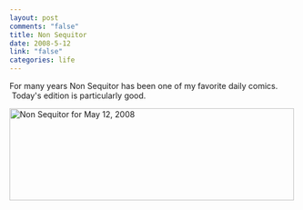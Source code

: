 ```yaml
--- 
layout: post
comments: "false"
title: Non Sequitor
date: 2008-5-12
link: "false"
categories: life
---
```

For many years Non Sequitor has been one of my favorite daily comics.  Today's edition is particularly good.

<a title="Non Sequitor at Yahoo!" href="http://news.yahoo.com/comics/nonsequitur"><img src="http://zanshin.net/images/NonSequitor2008-05-12.jpeg" alt="Non Sequitor for May 12, 2008" width="500" height="162" /></a>
